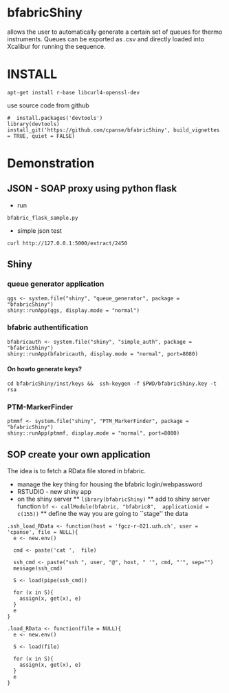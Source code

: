 # bfabricShiny

allows the user to automatically generate a certain set of queues for thermo instruments. Queues can be exported as .csv and directly loaded into Xcalibur for running the sequence.


# INSTALL

```{bash}
apt-get install r-base libcurl4-openssl-dev 
```

use source code from github

```{r}
#  install.packages('devtools')
library(devtools)
install_git('https://github.com/cpanse/bfabricShiny', build_vignettes = TRUE, quiet = FALSE)
```


# Demonstration
## JSON - SOAP proxy using python flask

- run

```{bash}
bfabric_flask_sample.py 
```

- simple json test 

```{bash}
curl http://127.0.0.1:5000/extract/2450
```

## Shiny

### queue generator application

```{r}
qgs <- system.file("shiny", "queue_generator", package = "bfabricShiny")
shiny::runApp(qgs, display.mode = "normal")
```


### bfabric authentification
```{r}
bfabricauth <- system.file("shiny", "simple_auth", package = "bfabricShiny")
shiny::runApp(bfabricauth, display.mode = "normal", port=8080)
```
#### On howto generate keys?

```{sh}
cd bfabricShiny/inst/keys &&  ssh-keygen -f $PWD/bfabricShiny.key -t rsa
```

### PTM-MarkerFinder 

```{r}
ptmmf <- system.file("shiny", "PTM_MarkerFinder", package = "bfabricShiny")
shiny::runApp(ptmmf, display.mode = "normal", port=8080)
```



## SOP create your own application

The idea is to fetch a RData file stored in bfabric.

* manage the key thing for housing the bfabric login/webpassword
* RSTUDIO - new shiny app
* on the shiny server 
** ```library(bfabricShiny)```
** add to shiny server function ```bf <- callModule(bfabric, "bfabric8",  applicationid = c(155))```
** define the way you are going to ``stage'' the data

```{r}
.ssh_load_RData <- function(host = 'fgcz-r-021.uzh.ch', user = 'cpanse', file = NULL){
  e <- new.env()

  cmd <- paste('cat ',  file)

  ssh_cmd <- paste("ssh ", user, "@", host, " '", cmd, "'", sep="")
  message(ssh_cmd)

  S <- load(pipe(ssh_cmd))

  for (x in S){
    assign(x, get(x), e)
  }
  e
}

.load_RData <- function(file = NULL){
  e <- new.env()

  S <- load(file)

  for (x in S){
    assign(x, get(x), e)
  }
  e
}
```



